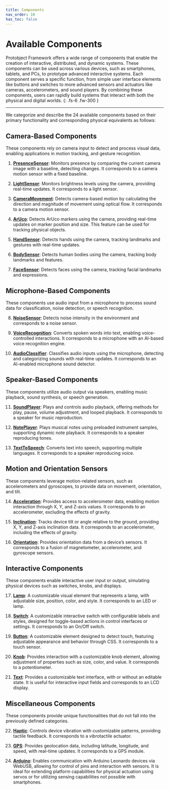 ```yaml
---
title: Components
nav_order: 10
has_toc: false
---
```


# Available Components

Protobject Framework offers a wide range of components that enable the creation of interactive, distributed, and dynamic systems. These components can be used across various devices, such as smartphones, tablets, and PCs, to prototype advanced interactive systems. Each component serves a specific function, from simple user interface elements like buttons and switches to more advanced sensors and actuators like cameras, accelerometers, and sound players. By combining these components, users can rapidly build systems that interact with both the physical and digital worlds.
{: .fs-6 .fw-300 }

---

We categorize and describe the 24 available components based on their primary functionality and corresponding physical equivalents as follows:

## Camera-Based Components

These components rely on camera input to detect and process visual data, enabling applications in motion tracking, and gesture recognition.

1. [**PresenceSensor**](components/presenceSensor.md): Monitors presence by comparing the current camera image with a baseline, detecting changes. It corresponds to a camera motion sensor with a fixed baseline.
    
2. [**LightSensor**](components/lightSensor.md): Monitors brightness levels using the camera, providing real-time updates. It corresponds to a light sensor.
    
3. [**CameraMovement**](components/cameraMovement.md): Detects camera-based motion by calculating the direction and magnitude of movement using optical flow. It corresponds to a camera motion sensor.

4. [**ArUco**](components/aruco.md): Detects ArUco markers using the camera, providing real-time updates on marker position and size. This feature can be used for tracking physical objects.

5. [**HandSensor**](components/handSensor.md): Detects hands using the camera, tracking landmarks and gestures with real-time updates.

6. [**BodySensor**](components/bodySensor.md): Detects human bodies using the camera, tracking body landmarks and features.

7. [**FaceSensor**](components/faceSensor.md): Detects faces using the camera, tracking facial landmarks and expressions.

## Microphone-Based Components

These components use audio input from a microphone to process sound data for classification, noise detection, or speech recognition.

8. [**NoiseSensor**](components/noiseSensor.md): Detects noise intensity in the environment and corresponds to a noise sensor.
    
9. [**VoiceRecognition**](components/voiceRecognition.md): Converts spoken words into text, enabling voice-controlled interactions. It corresponds to a microphone with an AI-based voice recognition engine.
    
10. [**AudioClassifier**](components/audioClassifier.md): Classifies audio inputs using the microphone, detecting and categorizing sounds with real-time updates. It corresponds to an AI-enabled microphone sound detector.

## Speaker-Based Components

These components utilize audio output via speakers, enabling music playback, sound synthesis, or speech generation.

11. [**SoundPlayer**](components/soundPlayer.md): Plays and controls audio playback, offering methods for play, pause, volume adjustment, and looped playback. It corresponds to a speaker for music reproduction.
    
12. [**NotePlayer**](components/notePlayer.md): Plays musical notes using preloaded instrument samples, supporting dynamic note playback. It corresponds to a speaker reproducing tones.
    
13. [**TextToSpeech**](components/textToSpeech.md): Converts text into speech, supporting multiple languages. It corresponds to a speaker reproducing voice.

## Motion and Orientation Sensors

These components leverage motion-related sensors, such as accelerometers and gyroscopes, to provide data on movement, orientation, and tilt.

14. [**Acceleration**](components/acceleration.md): Provides access to accelerometer data, enabling motion interaction through X, Y, and Z-axis values. It corresponds to an accelerometer, excluding the effects of gravity.
    
15. [**Inclination**](components/inclination.md): Tracks device tilt or angle relative to the ground, providing X, Y, and Z-axis inclination data. It corresponds to an accelerometer, including the effects of gravity.
    
16. [**Orientation**](components/orientation.md): Provides orientation data from a device’s sensors. It corresponds to a fusion of magnetometer, accelerometer, and gyroscope sensors.

## Interactive Components

These components enable interactive user input or output, simulating physical devices such as switches, knobs, and displays.

17. [**Lamp**](components/lamp.md): A customizable visual element that represents a lamp, with adjustable size, position, color, and style. It corresponds to an LED or lamp.

18. [**Switch**](components/switch.md): A customizable interactive switch with configurable labels and styles, designed for toggle-based actions in control interfaces or settings. It corresponds to an On/Off switch.

19. [**Button**](components/button.md): A customizable element designed to detect touch, featuring adjustable appearance and behavior through CSS. It corresponds to a touch sensor.

20. [**Knob**](components/knob.md): Provides interaction with a customizable knob element, allowing adjustment of properties such as size, color, and value. It corresponds to a potentiometer.
    
21. [**Text**](components/text.md): Provides a customizable text interface, with or without an editable state. It is useful for interactive input fields and corresponds to an LCD display.

## Miscellaneous Components

These components provide unique functionalities that do not fall into the previously defined categories.

22. [**Haptic**](components/haptic.md): Controls device vibration with customizable patterns, providing tactile feedback. It corresponds to a vibrotactile actuator.
    
23. [**GPS**](components/gps.md): Provides geolocation data, including latitude, longitude, and speed, with real-time updates. It corresponds to a GPS module.
    
24. [**Arduino**](components/arduino.md): Enables communication with Arduino Leonardo devices via WebUSB, allowing for control of pins and interaction with sensors. It is ideal for extending platform capabilities for physical actuation using servos or for utilizing sensing capabilities not possible with smartphones.

